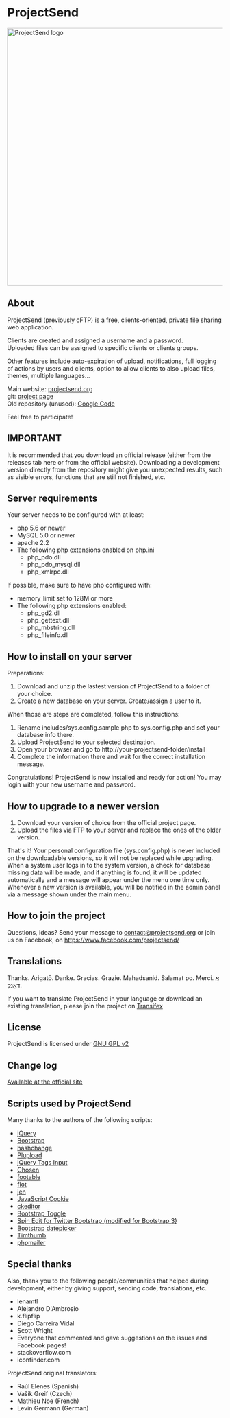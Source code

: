 # ProjectSend

<img align="center" src="http://projectsend.org/projectsend-logo.png" alt="ProjectSend logo" width="600"/>

## About

ProjectSend (previously cFTP) is a free, clients-oriented, private file sharing web application.

Clients are created and assigned a username and a password.  
Uploaded files can be assigned to specific clients or clients groups.

Other features include auto-expiration of upload, notifications, full logging of actions by users and clients, option to allow clients to also upload files, themes, multiple languages...

Main website: [projectsend.org](http://www.projectsend.org)  
git: [project page](https://github.com/ignacionelson/ProjectSend)  
~~Old repository (unused): [Google Code](http://code.google.com/p/clients-oriented-ftp)~~

Feel free to participate!

## IMPORTANT

It is recommended that you download an official release (either from the releases tab here or from the official website).
Downloading a development version directly from the repository might give you unexpected results, such as visible errors, functions that are still not finished, etc.

## Server requirements

Your server needs to be configured with at least:

* php 5.6 or newer
* MySQL 5.0 or newer
* apache 2.2
* The following php extensions enabled on php.ini
  * php_pdo.dll
  * php_pdo_mysql.dll
  * php_xmlrpc.dll

If possible, make sure to have php configured with:

* memory_limit set to 128M or more
* The following php extensions enabled:
  * php_gd2.dll
  * php_gettext.dll
  * php_mbstring.dll
  * php_fileinfo.dll

## How to install on your server

Preparations:

1. Download and unzip the lastest version of ProjectSend to a folder of your choice.
2. Create a new database on your server. Create/assign a user to it.

When those are steps are completed, follow this instructions:

1. Rename includes/sys.config.sample.php to sys.config.php and set your database info there.
2. Upload ProjectSend to your selected destination.
3. Open your browser and go to http://your-projectsend-folder/install
4. Complete the information there and wait for the correct installation message.

Congratulations! ProjectSend is now installed and ready for action!
You may login with your new username and password.

## How to upgrade to a newer version

1. Download your version of choice from the official project page.
2. Upload the files via FTP to your server and replace the ones of the older version.

That's it!
Your personal configuration file (sys.config.php) is never included on the downloadable versions, so it will not be replaced while upgrading.
When a system user logs in to the system version, a check for database missing data will be made, and if anything is found, it will be updated automatically and a message will appear under the menu one time only.
Whenever a new version is available, you will be notified in the admin panel via a message shown under the main menu.

## How to join the project

Questions, ideas?
Send your message to contact@projectsend.org or join us on Facebook, on https://www.facebook.com/projectsend/

## Translations

Thanks. Arigatō. Danke. Gracias. Grazie. Mahadsanid. Salamat po. Merci. אַ דאַנק.

If you want to translate ProjectSend in your language or download an existing translation, please join the project on [Transifex](https://www.transifex.com/projects/p/projectsend)

## License

ProjectSend is licensed under [GNU GPL v2](http://www.gnu.org/licenses/old-licenses/gpl-2.0.html)

## Change log

[Available at the official site](http://www.projectsend.org/change-log/)

## Scripts used by ProjectSend

Many thanks to the authors of the following scripts:

* [jQuery](http://www.jquery.com/)
* [Bootstrap](http://getbootstrap.com/)
* [hashchange](http://benalman.com/projects/jquery-hashchange-plugin/)
* [Plupload](http://www.plupload.com/)
* [jQuery Tags Input](https://github.com/xoxco/jQuery-Tags-Input)
* [Chosen](https://harvesthq.github.io/chosen/)
* [footable](https://github.com/bradvin/FooTable)
* [flot](https://github.com/flot/flot)
* [jen](https://github.com/mykiimike/jen)
* [JavaScript Cookie](https://github.com/js-cookie/js-cookie)
* [ckeditor](http://ckeditor.com/)
* [Bootstrap Toggle](https://github.com/minhur/bootstrap-toggle)
* [Spin Edit for Twitter Bootstrap (modified for Bootstrap 3)](https://github.com/geersch/bootstrap-spinedit/)
* [Bootstrap datepicker](http://www.eyecon.ro/bootstrap-datepicker)
* [Timthumb](http://code.google.com/p/timthumb)
* [phpmailer](http://phpmailer.worxware.com)

## Special thanks

Also, thank you to the following people/communities that helped during development, either by giving support, sending code, translations, etc.

* lenamtl
* Alejandro D'Ambrosio
* k.flipflip
* Diego Carreira Vidal
* Scott Wright
* Everyone that commented and gave suggestions on the issues and Facebook pages!
* stackoverflow.com
* iconfinder.com

ProjectSend original translators:

* Raúl Elenes (Spanish)
* Vašík Greif (Czech)
* Mathieu Noe (French)
* Levin Germann (German)